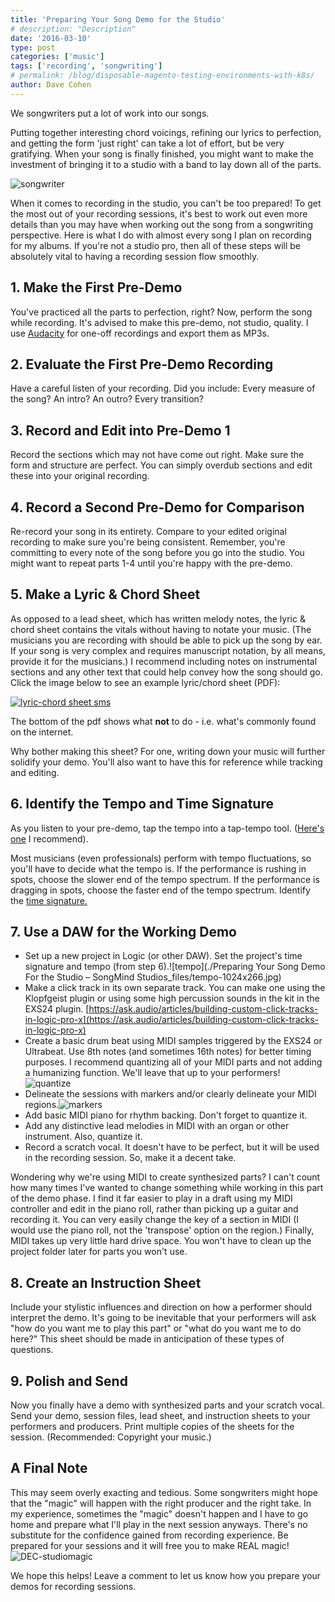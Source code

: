 ```yaml
---
title: 'Preparing Your Song Demo for the Studio'
# description: "Description"
date: '2016-03-10'
type: post
categories: ['music']
tags: ['recording', 'songwriting']
# permalink: /blog/disposable-magento-testing-environments-with-k8s/
author: Dave Cohen
---
```


We songwriters put a lot of work into our songs.

Putting together interesting chord voicings, refining our lyrics to perfection, and getting the form 'just right' can take a lot of effort, but be very gratifying. When your song is finally finished, you might want to make the investment of bringing it to a studio with a band to lay down all of the parts.

![songwriter](./songwriter.jpg)

When it comes to recording in the studio, you can't be too prepared! To get the most out of your recording sessions, it's best to work out even more details than you may have when working out the song from a songwriting perspective. Here is what I do with almost every song I plan on recording for my albums. If you're not a studio pro, then all of these steps will be absolutely vital to having a recording session flow smoothly.

## 1\. Make the First Pre-Demo

You've practiced all the parts to perfection, right? Now, perform the song while recording. It's advised to make this pre-demo, not studio, quality. I use [Audacity](http://www.audacityteam.org/) for one-off recordings and export them as MP3s.

## 2. Evaluate the First Pre-Demo Recording

Have a careful listen of your recording. Did you include: Every measure of the song? An intro? An outro? Every transition?

## 3\. Record and Edit into Pre-Demo 1

Record the sections which may not have come out right. Make sure the form and structure are perfect. You can simply overdub sections and edit these into your original recording.

## 4\. Record a Second Pre-Demo for Comparison

Re-record your song in its entirety. Compare to your edited original recording to make sure you're being consistent. Remember, you're committing to every note of the song before you go into the studio. You might want to repeat parts 1-4 until you're happy with the pre-demo.

## 5\. Make a Lyric & Chord Sheet

As opposed to a lead sheet, which has written melody notes, the lyric & chord sheet contains the vitals without having to notate your music. (The musicians you are recording with should be able to pick up the song by ear. If your song is very complex and requires manuscript notation, by all means, provide it for the musicians.) I recommend including notes on instrumental sections and any other text that could help convey how the song should go. Click the image below to see an example lyric/chord sheet (PDF):

[![lyric-chord sheet sms](./lyric-chord-sms.jpg)](./lyric-chord-sms.pdf)

The bottom of the pdf shows what **not** to do - i.e. what's commonly found on the internet.

Why bother making this sheet? For one, writing down your music will further solidify your demo. You'll also want to have this for reference while tracking and editing.

## 6\. Identify the Tempo and Time Signature

As you listen to your pre-demo, tap the tempo into a tap-tempo tool. ([Here's one](http://www.all8.com/tools/bpm.htm) I recommend).

Most musicians (even professionals) perform with tempo fluctuations, so you'll have to decide what the tempo is. If the performance is rushing in spots, choose the slower end of the tempo spectrum. If the performance is dragging in spots, choose the faster end of the tempo spectrum. Identify the [time signature.](http://www.dummies.com/how-to/content/common-music-time-signatures0.html)

## 7\. Use a DAW for the Working Demo

- Set up a new project in Logic (or other DAW). Set the project's time signature and tempo (from step 6).![tempo](./Preparing Your Song Demo For the Studio – SongMind Studios_files/tempo-1024x266.jpg)
- Make a click track in its own separate track. You can make one using the Klopfgeist plugin or using some high percussion sounds in the kit in the EXS24 plugin. [https://ask.audio/articles/building-custom-click-tracks-in-logic-pro-x](https://ask.audio/articles/building-custom-click-tracks-in-logic-pro-x)
- Create a basic drum beat using MIDI samples triggered by the EXS24 or Ultrabeat. Use 8th notes (and sometimes 16th notes) for better timing purposes. I recommend quantizing all of your MIDI parts and not adding a humanizing function. We'll leave that up to your performers!![quantize](./quantize.png)
- Delineate the sessions with markers and/or clearly delineate your MIDI regions.![markers](./markers.png)
- Add basic MIDI piano for rhythm backing. Don't forget to quantize it.
- Add any distinctive lead melodies in MIDI with an organ or other instrument. Also, quantize it.
- Record a scratch vocal. It doesn't have to be perfect, but it will be used in the recording session. So, make it a decent take.

Wondering why we're using MIDI to create synthesized parts? I can't count how many times I've wanted to change something while working in this part of the demo phase. I find it far easier to play in a draft using my MIDI controller and edit in the piano roll, rather than picking up a guitar and recording it. You can very easily change the key of a section in MIDI (I would use the piano roll, not the 'transpose' option on the region.) Finally, MIDI takes up very little hard drive space. You won't have to clean up the project folder later for parts you won't use.

## 8\. Create an Instruction Sheet

Include your stylistic influences and direction on how a performer should interpret the demo. It's going to be inevitable that your performers will ask "how do you want me to play this part" or "what do you want me to do here?" This sheet should be made in anticipation of these types of questions.

## 9\. Polish and Send

Now you finally have a demo with synthesized parts and your scratch vocal. Send your demo, session files, lead sheet, and instruction sheets to your performers and producers. Print multiple copies of the sheets for the session. (Recommended: Copyright your music.)

## A Final Note

This may seem overly exacting and tedious. Some songwriters might hope that the "magic" will happen with the right producer and the right take. In my experience, sometimes the "magic" doesn't happen and I have to go home and prepare what I'll play in the next session anyways. There's no substitute for the confidence gained from recording experience. Be prepared for your sessions and it will free you to make REAL magic!![DEC-studiomagic](./DEC-studiomagic.jpg)

We hope this helps! Leave a comment to let us know how you prepare your demos for recording sessions.
